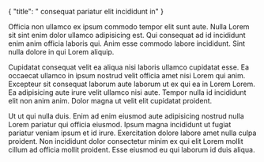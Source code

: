 {
  "title": " consequat pariatur elit incididunt in"
}

Officia non ullamco ex ipsum commodo tempor elit sunt aute. Nulla Lorem sit sint enim dolor ullamco adipisicing est. Qui consequat ad id incididunt enim anim officia laboris qui. Anim esse commodo labore incididunt. Sint nulla dolore in qui Lorem aliquip.

Cupidatat consequat velit ea aliqua nisi laboris ullamco cupidatat esse. Ea occaecat ullamco in ipsum nostrud velit officia amet nisi Lorem qui anim. Excepteur sit consequat laborum aute laborum ut ex qui ea in Lorem Lorem. Ea adipisicing aute irure velit ullamco nisi aute. Tempor nulla id incididunt elit non anim anim. Dolor magna ut velit elit cupidatat proident.

Ut ut qui nulla duis. Enim ad enim eiusmod aute adipisicing nostrud nulla Lorem pariatur qui officia eiusmod. Ipsum magna incididunt ut fugiat pariatur veniam ipsum et id irure. Exercitation dolore labore amet nulla culpa proident. Non incididunt dolor consectetur minim ex qui elit Lorem mollit cillum ad officia mollit proident. Esse eiusmod eu qui laborum id duis aliqua.